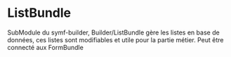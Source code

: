 # ListBundle

SubModule du symf-builder, Builder/ListBundle gère les listes en base de données, ces listes sont modifiables et utile pour la partie métier. Peut être connecté aux FormBundle 

